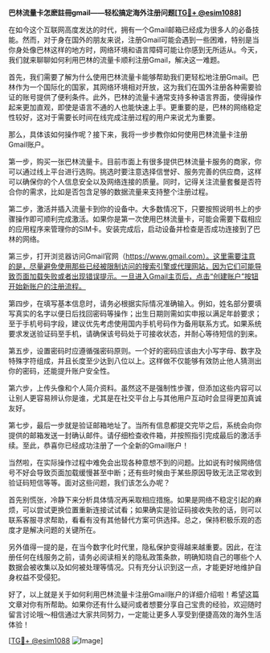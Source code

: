 **巴林流量卡怎麽註冊gmail——轻松搞定海外注册问题[[TG💪+ @esim1088](https://t.me/s/esim1088)]**

在如今这个互联网高度发达的时代，拥有一个Gmail邮箱已经成为很多人的必备技能。然而，对于身在国外的朋友来说，注册Gmail可能会遇到一些困难，特别是当你身处像巴林这样的地方时，网络环境和语言障碍可能让你感到无所适从。今天，我们就来聊聊如何利用巴林的流量卡顺利注册Gmail，解决这一难题。

首先，我们需要了解为什么使用巴林流量卡能够帮助我们更轻松地注册Gmail。巴林作为一个国际化的国家，其网络环境相对开放，这为我们在国外注册各种需要验证的账号提供了便利条件。此外，巴林的流量卡通常支持多种语言界面，使得操作起来更加直观，即使是语言不通的人也能快速上手。更重要的是，巴林的网络稳定性较好，这对于需要长时间在线完成注册过程的用户来说尤为重要。

那么，具体该如何操作呢？接下来，我将一步步教你如何使用巴林流量卡注册Gmail账户。

第一步，购买一张巴林流量卡。目前市面上有很多提供巴林流量卡服务的商家，你可以通过线上平台进行选购。挑选时要注意选择信誉好、服务完善的供应商，这样可以确保你的个人信息安全以及网络连接的质量。同时，记得关注流量套餐是否符合你的需求，比如是否包含足够的数据流量来支持整个注册过程。

第二步，激活并插入流量卡到你的设备中。大多数情况下，只要按照说明书上的步骤操作即可顺利完成激活。如果你是第一次使用巴林流量卡，可能会需要下载相应的应用程序来管理你的SIM卡。安装完成后，启动设备并检查是否成功连接到了巴林的网络。

第三步，打开浏览器访问Gmail官网（https://www.gmail.com）。这里需要注意的是，尽量避免使用那些已经被限制访问的搜索引擎或代理网站，因为它们可能导致页面加载失败或者出现错误提示。一旦进入Gmail主页后，点击“创建账户”按钮开始新账户的注册流程。

第四步，在填写基本信息时，请务必根据实际情况准确输入。例如，姓名部分要填写真实的名字以便日后找回密码等操作；出生日期则需如实申报以满足年龄要求；至于手机号码字段，建议优先考虑使用国内手机号码作为备用联系方式。如果系统要求发送验证码至手机，请确保该号码处于可接收状态，并耐心等待短信的到来。

第五步，设置密码时应遵循强密码原则。一个好的密码应该由大小写字母、数字及特殊字符组成，并且长度至少达到八位以上。这样做不仅能够有效防止他人猜测出你的密码，还能提升账户安全性。

第六步，上传头像和个人简介资料。虽然这不是强制性步骤，但添加这些内容可以让别人更容易辨认你是谁，尤其是在社交平台上与其他用户互动时会显得更加真诚友好。

第七步，最后一步就是验证邮箱地址了。当所有信息都提交完毕之后，系统会向你提供的邮箱发送一封确认邮件。请仔细检查收件箱，并按照指引完成最后的激活手续。至此，恭喜你已经成功注册了一个全新的Gmail账户！

当然啦，在实际操作过程中难免会出现各种意想不到的问题。比如说有时候网络信号不好会导致页面加载缓慢甚至中断；还有些时候由于某些原因导致无法正常收到验证码短信等等。面对这些问题，我们该怎么办呢？

首先别慌张，冷静下来分析具体情况再采取相应措施。如果是网络不稳定引起的麻烦，可以尝试更换位置重新连接试试看；如果确实是验证码接收失败的话，则可以联系客服寻求帮助，看看有没有其他替代方案可供选择。总之，保持积极乐观的态度才是解决问题的关键所在。

另外值得一提的是，在当今数字化时代里，隐私保护变得越来越重要。因此，在注册任何在线服务之前，请务必阅读相关的隐私政策条款，明确知晓自己的哪些个人数据会被收集以及如何被处理等情况。只有充分认识到这一点，才能更好地维护自身权益不受侵犯。

好了，以上就是关于如何利用巴林流量卡注册Gmail账户的详细介绍啦！希望这篇文章对你有所帮助。如果你还有什么疑问或者想要分享自己宝贵的经验，欢迎随时留言讨论哦～相信通过大家共同努力，一定能让更多人享受到便捷高效的海外生活体验！

[[TG💪+ @esim1088](https://t.me/s/esim1088) ![Image](https://i.postimg.cc/4NQfJmqS/Snipaste-2025-05-13-00-14-12.png)]